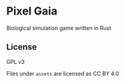 # Pixel Gaia

Biological simulation game written in Rust

## License

GPL v3

Files under `assets` are licensed as CC BY 4.0
